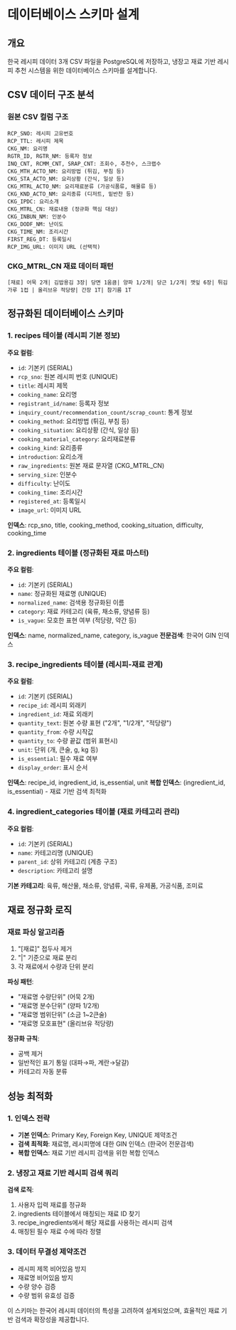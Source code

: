 # 데이터베이스 스키마 설계

## 개요

한국 레시피 데이터 3개 CSV 파일을 PostgreSQL에 저장하고, 냉장고 재료 기반 레시피 추천 시스템을 위한 데이터베이스 스키마를 설계합니다.

## CSV 데이터 구조 분석

### 원본 CSV 컬럼 구조
```
RCP_SNO: 레시피 고유번호
RCP_TTL: 레시피 제목
CKG_NM: 요리명
RGTR_ID, RGTR_NM: 등록자 정보
INQ_CNT, RCMM_CNT, SRAP_CNT: 조회수, 추천수, 스크랩수
CKG_MTH_ACTO_NM: 요리방법 (튀김, 부침 등)
CKG_STA_ACTO_NM: 요리상황 (간식, 일상 등)
CKG_MTRL_ACTO_NM: 요리재료분류 (가공식품류, 해물류 등)
CKG_KND_ACTO_NM: 요리종류 (디저트, 밑반찬 등)
CKG_IPDC: 요리소개
CKG_MTRL_CN: 재료내용 (정규화 핵심 대상)
CKG_INBUN_NM: 인분수
CKG_DODF_NM: 난이도
CKG_TIME_NM: 조리시간
FIRST_REG_DT: 등록일시
RCP_IMG_URL: 이미지 URL (선택적)
```

### CKG_MTRL_CN 재료 데이터 패턴
```
[재료] 어묵 2개| 김밥용김 3장| 당면 1움큼| 양파 1/2개| 당근 1/2개| 깻잎 6장| 튀김가루 1컵 | 올리브유 적당량| 간장 1T| 참기름 1T
```

## 정규화된 데이터베이스 스키마

### 1. recipes 테이블 (레시피 기본 정보)

**주요 컬럼**:
- `id`: 기본키 (SERIAL)
- `rcp_sno`: 원본 레시피 번호 (UNIQUE)
- `title`: 레시피 제목
- `cooking_name`: 요리명
- `registrant_id/name`: 등록자 정보
- `inquiry_count/recommendation_count/scrap_count`: 통계 정보
- `cooking_method`: 요리방법 (튀김, 부침 등)
- `cooking_situation`: 요리상황 (간식, 일상 등)
- `cooking_material_category`: 요리재료분류
- `cooking_kind`: 요리종류
- `introduction`: 요리소개
- `raw_ingredients`: 원본 재료 문자열 (CKG_MTRL_CN)
- `serving_size`: 인분수
- `difficulty`: 난이도
- `cooking_time`: 조리시간
- `registered_at`: 등록일시
- `image_url`: 이미지 URL

**인덱스**: rcp_sno, title, cooking_method, cooking_situation, difficulty, cooking_time

### 2. ingredients 테이블 (정규화된 재료 마스터)

**주요 컬럼**:
- `id`: 기본키 (SERIAL)
- `name`: 정규화된 재료명 (UNIQUE)
- `normalized_name`: 검색용 정규화된 이름
- `category`: 재료 카테고리 (육류, 채소류, 양념류 등)
- `is_vague`: 모호한 표현 여부 (적당량, 약간 등)

**인덱스**: name, normalized_name, category, is_vague
**전문검색**: 한국어 GIN 인덱스

### 3. recipe_ingredients 테이블 (레시피-재료 관계)

**주요 컬럼**:
- `id`: 기본키 (SERIAL)
- `recipe_id`: 레시피 외래키
- `ingredient_id`: 재료 외래키
- `quantity_text`: 원본 수량 표현 ("2개", "1/2개", "적당량")
- `quantity_from`: 수량 시작값
- `quantity_to`: 수량 끝값 (범위 표현시)
- `unit`: 단위 (개, 큰술, g, kg 등)
- `is_essential`: 필수 재료 여부
- `display_order`: 표시 순서

**인덱스**: recipe_id, ingredient_id, is_essential, unit
**복합 인덱스**: (ingredient_id, is_essential) - 재료 기반 검색 최적화

### 4. ingredient_categories 테이블 (재료 카테고리 관리)

**주요 컬럼**:
- `id`: 기본키 (SERIAL)
- `name`: 카테고리명 (UNIQUE)
- `parent_id`: 상위 카테고리 (계층 구조)
- `description`: 카테고리 설명

**기본 카테고리**: 육류, 해산물, 채소류, 양념류, 곡류, 유제품, 가공식품, 조미료

## 재료 정규화 로직

### 재료 파싱 알고리즘
1. "[재료]" 접두사 제거
2. "|" 기준으로 재료 분리
3. 각 재료에서 수량과 단위 분리

**파싱 패턴**:
- "재료명 수량단위" (어묵 2개)
- "재료명 분수단위" (양파 1/2개)
- "재료명 범위단위" (소금 1~2큰술)
- "재료명 모호표현" (올리브유 적당량)

**정규화 규칙**:
- 공백 제거
- 일반적인 표기 통일 (대파→파, 계란→달걀)
- 카테고리 자동 분류

## 성능 최적화

### 1. 인덱스 전략
- **기본 인덱스**: Primary Key, Foreign Key, UNIQUE 제약조건
- **검색 최적화**: 재료명, 레시피명에 대한 GIN 인덱스 (한국어 전문검색)
- **복합 인덱스**: 재료 기반 레시피 검색을 위한 복합 인덱스

### 2. 냉장고 재료 기반 레시피 검색 쿼리

**검색 로직**:
1. 사용자 입력 재료를 정규화
2. ingredients 테이블에서 매칭되는 재료 ID 찾기
3. recipe_ingredients에서 해당 재료를 사용하는 레시피 검색
4. 매칭된 필수 재료 수에 따라 정렬

### 3. 데이터 무결성 제약조건
- 레시피 제목 비어있음 방지
- 재료명 비어있음 방지
- 수량 양수 검증
- 수량 범위 유효성 검증

이 스키마는 한국어 레시피 데이터의 특성을 고려하여 설계되었으며, 효율적인 재료 기반 검색과 확장성을 제공합니다.